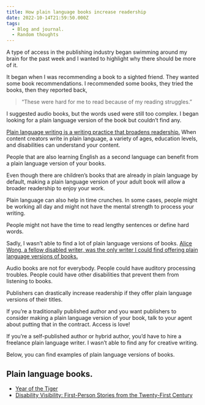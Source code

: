 ```yaml
---
title: How plain language books increase readership
date: 2022-10-14T21:59:50.000Z
tags:
  - Blog and journal.
  - Random thoughts
---
```


A type of access in the publishing industry began swimming around my brain for the past week and I wanted to highlight why there should be more of it.

It began when I was recommending a book to a sighted friend. They wanted some book recommendations. I recommended some books, they tried the books, then they reported back,

> “These were hard for me to read because of my reading struggles.”

I suggested audio books, but the words used were still too complex. I began looking for a plain language version of the book but couldn’t find any.

[Plain language writing is a writing practice that broadens readership.](https://www.accessible-social.com/copy-and-formatting/plain-language) When content creators write in plain language, a variety of ages, education levels, and disabilities can understand your content.

People that are also learning English as a second language can benefit from a plain language version of your books.

Even though there are children’s books that are already in plain language by default, making a plain language version of your adult book will allow a broader readership to enjoy your work.

Plain language can also help in time crunches. In some cases, people might be working all day and might not have the mental strength to process your writing.

People might not have the time to read lengthy sentences or define hard words.

Sadly, I wasn’t able to find a lot of plain language versions of books. [Alice Wong, a fellow disabled writer, was the only writer I could find offering plain language versions of books.](https://disabilityvisibility.substack.com/p/plain-language-as-access)

Audio books are not for everybody. People could have auditory processing troubles. People could have other disabilities that prevent them from listening to books.

Publishers can drastically increase readership if they offer plain language versions of their titles.

If you’re a traditionally published author and you want publishers to consider making a plain language version of your book, talk to your agent about putting that in the contract. Access is love!

If you’re a self-published author or hybrid author, you’d have to hire a freelance plain language writer. I wasn’t able to find any for creative writing.

Below, you can find examples of plain language versions of books.

## Plain language books.

- [Year of the Tiger](https://disabilityvisibilityproject.com/wp-content/uploads/2022/09/Year-of-the-Tiger-Plain-Language-Remediated.pdf)
- [Disability Visibility: First-Person Stories from the Twenty-First Century](https://docs.google.com/document/d/180BSG2IEZHNOPhp9uH7dG_N6YLe9eNvkeS_ry6tEZJ0/edit)
